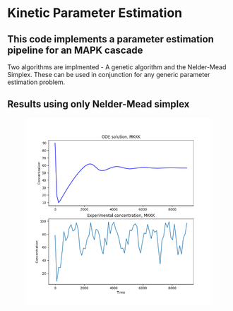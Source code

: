 # Kinetic Parameter Estimation 

## This code implements a parameter estimation pipeline for an MAPK cascade

Two algorithms are implmented - A genetic algorithm and the Nelder-Mead Simplex.
These can be used in conjunction for any generic parameter estimation problem.

## Results using only Nelder-Mead simplex

 <figure>
  <img src="./images/NM_only_estimation.png" alt="drawing" width="500
  <figcaption>Top: Solution from estimated parameters; Bottom: Experimental Solution.</figcaption>
</figure> 
"/>





